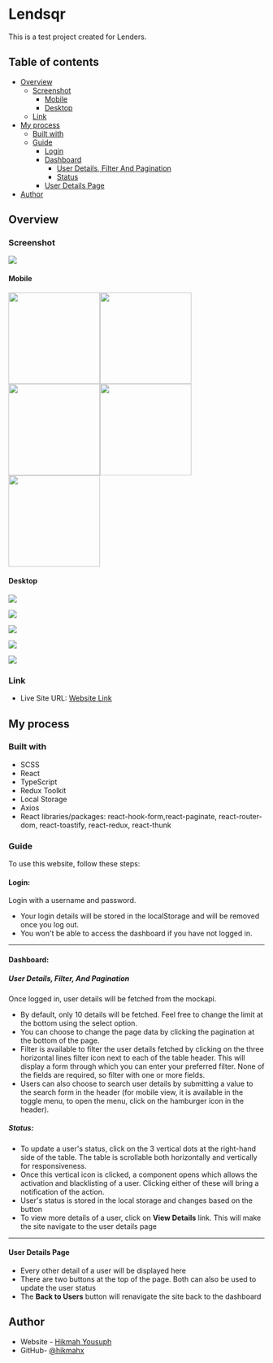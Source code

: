 # Lendsqr

This is a test project created for Lenders.

## Table of contents

- [Overview](#overview)
  - [Screenshot](#screenshot)
      - [Mobile](#mobile)
      - [Desktop](#desktop)
  - [Link](#link)
- [My process](#my-process)
  - [Built with](#built-with)
  - [Guide](#guide)
    - [Login](#login)
    - [Dashboard](#dashboard)
      - [User Details, Filter And Pagination](#user-details-filter-and-pagination)
      - [Status](#status)
    - [User Details Page](#user-details-page)
- [Author](#author)


## Overview

### Screenshot

![](./screenshot.jpg)

#### Mobile

<div style="display:flex; flex-wrap:wrap ">
<img src="./designs/localhost_3000_(Samsung%20Galaxy%20S8%2B).png" width='180px'> 

<img src="./designs/localhost_3000_dashboard_users(Samsung%20Galaxy%20S8%2B).png" width='180px'> 

<img src="./designs/localhost_3000_dashboard_users(Samsung%20Galaxy%20S8%2B)%20(2).png" width='180px'> 

<img src="./designs/localhost_3000_dashboard_users(Samsung%20Galaxy%20S8%2B)%20(1).png" width='180px'> 

<img src="./designs/localhost_3000_dashboard_users(Samsung%20Galaxy%20S8%2B)%20(3).png" width='180px'> 
</div>



#### Desktop

![](./designs/localhost_3000_.png)

![](./designs/localhost_3000_dashboard_users_1.png)

![](./designs/localhost_3000_dashboard_users_1%20(1).png)

![](./designs/localhost_3000_dashboard_users_1%20(2).png)

![](./designs/localhost_3000_dashboard_users_1%20(3).png)



### Link

- Live Site URL: [Website Link](https://hikmah-yousuph-lendsqr-fe-test.surge.sh/)

## My process

### Built with

- SCSS
- React
- TypeScript
- Redux Toolkit
- Local Storage
- Axios
- React libraries/packages: react-hook-form,react-paginate, react-router-dom, react-toastify, react-redux, react-thunk


### Guide
To use this website, follow these steps:

#### **Login**:
Login with a username and password.
  - Your login details will be stored in the localStorage and will be removed once you log out. 
  - You won't be able to access the dashboard if you have not logged in.
  ***
#### **Dashboard**:
##### **User Details, Filter, And Pagination**
Once logged in, user details will be fetched from the mockapi. 
  - By default, only 10 details will be fetched. Feel free to change the limit at the bottom using the select option.
  - You can choose to change the page data by clicking the pagination at the bottom of the page.
  - Filter is available to filter the user details fetched by clicking on the three horizontal lines filter icon next to each of the table header. This will display a form through which you can enter your preferred filter. None of the fields are required, so filter with one or more fields.
  - Users can also choose to search user details by submitting a value to the search form in the header (for mobile view, it is available in the toggle menu, to open the menu, click on the hamburger icon in the header).
##### **Status**:
  - To update a user's status, click on the 3 vertical dots at the right-hand side of the table. The table is scrollable both horizontally and vertically for responsiveness. 
  - Once this vertical icon is clicked, a component opens which allows the activation and blacklisting of a user. Clicking either of these will bring a notification of the action.
  - User's status is stored in the local storage and changes based on the button
  - To view more details of a user, click on **View Details** link. This will make the site navigate to the user details page
  ***
#### **User Details Page**
- Every other detail of a user will be displayed here
- There are two buttons at the top of the page. Both can also be used to update the user status
- The **Back to Users** button will renavigate the site back to the dashboard


## Author

- Website - [Hikmah Yousuph](https://hikmah-yousuph.vercel.app/)
- GitHub- [@hikmahx](https://github.com/hikmahx)


